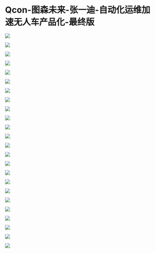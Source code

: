 # Qcon-图森未来-张一迪-自动化运维加速无人车产品化-最终版

![](https://raw.githubusercontent.com/hellojd2018/ms_document/master/Qcon/Qcon_shanghai_2018/images/092046837XzjpMi/201905130920_4.png)


![](https://raw.githubusercontent.com/hellojd2018/ms_document/master/Qcon/Qcon_shanghai_2018/images/092046837XzjpMi/201905130920_5.png)


![](https://raw.githubusercontent.com/hellojd2018/ms_document/master/Qcon/Qcon_shanghai_2018/images/092046837XzjpMi/201905130920_6.png)


![](https://raw.githubusercontent.com/hellojd2018/ms_document/master/Qcon/Qcon_shanghai_2018/images/092046837XzjpMi/201905130920_7.png)


![](https://raw.githubusercontent.com/hellojd2018/ms_document/master/Qcon/Qcon_shanghai_2018/images/092046837XzjpMi/201905130920_8.png)


![](https://raw.githubusercontent.com/hellojd2018/ms_document/master/Qcon/Qcon_shanghai_2018/images/092046837XzjpMi/201905130920_9.png)


![](https://raw.githubusercontent.com/hellojd2018/ms_document/master/Qcon/Qcon_shanghai_2018/images/092046837XzjpMi/201905130920_10.png)


![](https://raw.githubusercontent.com/hellojd2018/ms_document/master/Qcon/Qcon_shanghai_2018/images/092046837XzjpMi/201905130920_11.png)


![](https://raw.githubusercontent.com/hellojd2018/ms_document/master/Qcon/Qcon_shanghai_2018/images/092046837XzjpMi/201905130920_12.png)


![](https://raw.githubusercontent.com/hellojd2018/ms_document/master/Qcon/Qcon_shanghai_2018/images/092046837XzjpMi/201905130920_13.png)


![](https://raw.githubusercontent.com/hellojd2018/ms_document/master/Qcon/Qcon_shanghai_2018/images/092046837XzjpMi/201905130920_14.png)


![](https://raw.githubusercontent.com/hellojd2018/ms_document/master/Qcon/Qcon_shanghai_2018/images/092046837XzjpMi/201905130920_15.png)


![](https://raw.githubusercontent.com/hellojd2018/ms_document/master/Qcon/Qcon_shanghai_2018/images/092046837XzjpMi/201905130920_16.png)


![](https://raw.githubusercontent.com/hellojd2018/ms_document/master/Qcon/Qcon_shanghai_2018/images/092046837XzjpMi/201905130920_17.png)


![](https://raw.githubusercontent.com/hellojd2018/ms_document/master/Qcon/Qcon_shanghai_2018/images/092046837XzjpMi/201905130920_18.png)


![](https://raw.githubusercontent.com/hellojd2018/ms_document/master/Qcon/Qcon_shanghai_2018/images/092046837XzjpMi/201905130920_19.png)


![](https://raw.githubusercontent.com/hellojd2018/ms_document/master/Qcon/Qcon_shanghai_2018/images/092046837XzjpMi/201905130920_20.png)


![](https://raw.githubusercontent.com/hellojd2018/ms_document/master/Qcon/Qcon_shanghai_2018/images/092046837XzjpMi/201905130920_21.png)


![](https://raw.githubusercontent.com/hellojd2018/ms_document/master/Qcon/Qcon_shanghai_2018/images/092046837XzjpMi/201905130920_22.png)


![](https://raw.githubusercontent.com/hellojd2018/ms_document/master/Qcon/Qcon_shanghai_2018/images/092046837XzjpMi/201905130920_23.png)


![](https://raw.githubusercontent.com/hellojd2018/ms_document/master/Qcon/Qcon_shanghai_2018/images/092046837XzjpMi/201905130920_24.png)


![](https://raw.githubusercontent.com/hellojd2018/ms_document/master/Qcon/Qcon_shanghai_2018/images/092046837XzjpMi/201905130920_25.png)


![](https://raw.githubusercontent.com/hellojd2018/ms_document/master/Qcon/Qcon_shanghai_2018/images/092046837XzjpMi/201905130920_26.png)


![](https://raw.githubusercontent.com/hellojd2018/ms_document/master/Qcon/Qcon_shanghai_2018/images/092046837XzjpMi/201905130920_27.png)


